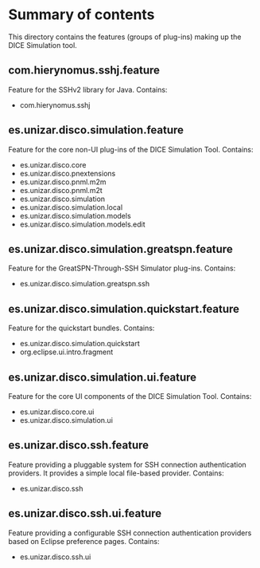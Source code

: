# Summary of contents

This directory contains the features (groups of plug-ins) making up the DICE Simulation tool.

## com.hierynomus.sshj.feature

Feature for the SSHv2 library for Java. Contains:

* com.hierynomus.sshj

## es.unizar.disco.simulation.feature

Feature for the core non-UI plug-ins of the DICE Simulation Tool. Contains:

* es.unizar.disco.core
* es.unizar.disco.pnextensions
* es.unizar.disco.pnml.m2m
* es.unizar.disco.pnml.m2t
* es.unizar.disco.simulation
* es.unizar.disco.simulation.local
* es.unizar.disco.simulation.models
* es.unizar.disco.simulation.models.edit

## es.unizar.disco.simulation.greatspn.feature

Feature for the GreatSPN-Through-SSH Simulator plug-ins. Contains:

* es.unizar.disco.simulation.greatspn.ssh

## es.unizar.disco.simulation.quickstart.feature

Feature for the quickstart bundles. Contains:

* es.unizar.disco.simulation.quickstart
* org.eclipse.ui.intro.fragment

## es.unizar.disco.simulation.ui.feature

Feature for the core UI components of the DICE Simulation Tool. Contains:

* es.unizar.disco.core.ui
* es.unizar.disco.simulation.ui

## es.unizar.disco.ssh.feature

Feature providing a pluggable system for SSH connection authentication providers. It provides a simple local file-based provider. Contains:

* es.unizar.disco.ssh

## es.unizar.disco.ssh.ui.feature

Feature providing a configurable SSH connection authentication providers based on Eclipse preference pages. Contains:

* es.unizar.disco.ssh.ui
